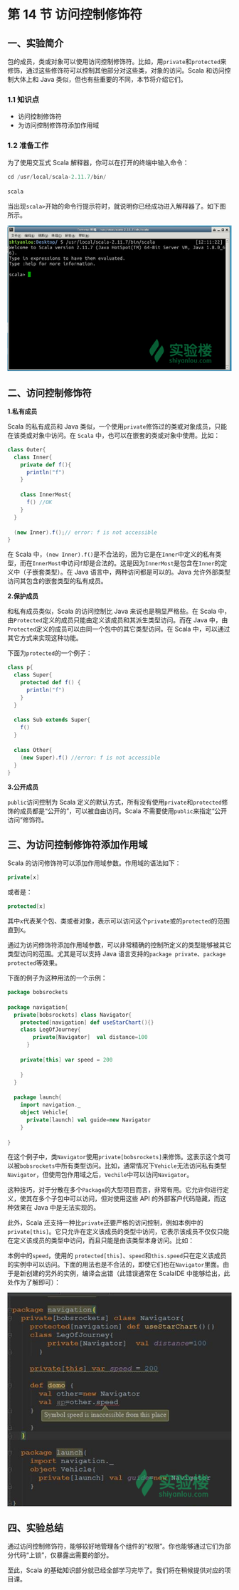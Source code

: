 # 第 14 节 访问控制修饰符

## 一、实验简介

包的成员，类或对象可以使用访问控制修饰符。比如，用`private`和`protected`来修饰，通过这些修饰符可以控制其他部分对这些类，对象的访问。Scala 和访问控制大体上和 Java 类似，但也有些重要的不同，本节将介绍它们。

### 1.1 知识点

*   访问控制修饰符
*   为访问控制修饰符添加作用域

### 1.2 准备工作

为了使用交互式 Scala 解释器，你可以在打开的终端中输入命令：

```scala
cd /usr/local/scala-2.11.7/bin/

scala 
```

当出现`scala>`开始的命令行提示符时，就说明你已经成功进入解释器了。如下图所示。

![此处输入图片的描述](img/37155429875a20351a88c6040e5ffba3.jpg)

## 二、访问控制修饰符

**1.私有成员**

Scala 的私有成员和 Java 类似，一个使用`private`修饰过的类或对象成员，只能在该类或对象中访问。在 `Scala` 中，也可以在嵌套的类或对象中使用。比如：

```scala
class Outer{
  class Inner{
    private def f(){
      println("f")
    }

    class InnerMost{
      f() //OK
    }
  }

  (new Inner).f();// error: f is not accessible
} 
```

在 Scala 中，`(new Inner).f()`是不合法的，因为它是在`Inner`中定义的私有类型，而在`InnerMost`中访问`f`却是合法的。这是因为`InnerMost`是包含在`Inner`的定义中（子嵌套类型）。在 Java 语言中，两种访问都是可以的。Java 允许外部类型访问其包含的嵌套类型的私有成员。

**2.保护成员**

和私有成员类似，Scala 的访问控制比 Java 来说也是稍显严格些。在 Scala 中，由`Protected`定义的成员只能由定义该成员和其派生类型访问。而在 Java 中，由`Protected`定义的成员可以由同一个包中的其它类型访问。在 Scala 中，可以通过其它方式来实现这种功能。

下面为`protected`的一个例子：

```scala
class p{
  class Super{
    protected def f() {
      println("f")
    }
  }

  class Sub extends Super{
    f()
  }

  class Other{
    (new Super).f() //error: f is not accessible
  }
} 
```

**3.公开成员**

`public`访问控制为 Scala 定义的默认方式，所有没有使用`private`和`protected`修饰的成员都是“公开的”，可以被自由访问。Scala 不需要使用`public`来指定“公开访问”修饰符。

## 三、为访问控制修饰符添加作用域

Scala 的访问修饰符可以添加作用域参数。作用域的语法如下：

```scala
private[x] 
```

或者是：

```scala
protected[x] 
```

其中`x`代表某个包、类或者对象，表示可以访问这个`private`或的`protected`的范围直到`X`。

通过为访问修饰符添加作用域参数，可以非常精确的控制所定义的类型能够被其它类型访问的范围。尤其是可以支持 Java 语言支持的`package private`、`package protected`等效果。

下面的例子为这种用法的一个示例：

```scala
package bobsrockets

package navigation{
  private[bobsrockets] class Navigator{
    protected[navigation] def useStarChart(){}
    class LegOfJourney{
        private[Navigator]  val distance=100
      }

    private[this] var speed = 200

    }
  }

  package launch{
    import navigation._
    object Vehicle{
      private[launch] val guide=new Navigator
    }

} 
```

在这个例子中，类`Navigator`使用`private[bobsrockets]`来修饰。这表示这个类可以被`bobsrockets`中所有类型访问。比如，通常情况下`Vehicle`无法访问私有类型`Navigator`，但使用包作用域之后，`Vechile`中可以访问`Navigator`。

这种技巧，对于分散在多个`Package`的大型项目而言，非常有用。它允许你进行定义，使其在多个子包中可以访问，但对使用这些 API 的外部客户代码隐藏，而这种效果在 Java 中是无法实现的。

此外，Scala 还支持一种比`private`还要严格的访问控制，例如本例中的`private[this]`。它只允许在定义该成员的类型中访问，它表示该成员不仅仅只能在定义该成员的类型中访问，而且只能是由该类型本身访问。比如：

本例中的`speed`，使用的 `protected[this]`、`speed`和`this.speed`只在定义该成员的实例中可以访问。下面的用法也是不合法的，即使它们也在`Navigator`里面。由于是新创建的另外的实例，编译会出错（此错误通常在 ScalaIDE 中能够给出，此处作为了解即可）：

![此处输入图片的描述](img/9c9a91bc02317dc3e9cd9adb47e0d0f2.jpg)

## 四、实验总结

通过访问控制修饰符，能够较好地管理各个组件的“权限”。你也能够通过它们为部分代码“上锁”，仅暴露出需要的部分。

至此，Scala 的基础知识部分就已经全部学习完毕了。我们将在稍候提供对应的项目课。